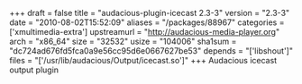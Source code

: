 +++
draft = false
title = "audacious-plugin-icecast 2.3-3"
version = "2.3-3"
date = "2010-08-02T15:52:09"
aliases = "/packages/88967"
categories = ['xmultimedia-extra']
upstreamurl = "http://audacious-media-player.org"
arch = "x86_64"
size = "32532"
usize = "104006"
sha1sum = "dc724ad676fd5fca0a9e56cc95d6e0667627be53"
depends = "['libshout']"
files = "['/usr/lib/audacious/Output/icecast.so']"
+++
Audacious icecast output plugin